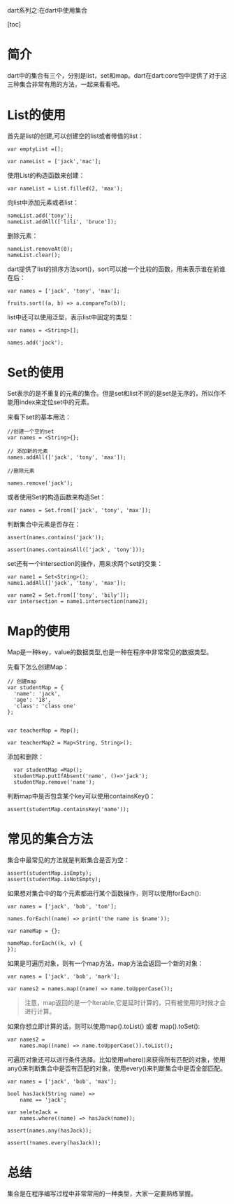 dart系列之:在dart中使用集合

[toc]

# 简介

dart中的集合有三个，分别是list，set和map。dart在dart:core包中提供了对于这三种集合非常有用的方法，一起来看看吧。

# List的使用

首先是list的创建,可以创建空的list或者带值的list：

```
var emptyList =[];

var nameList = ['jack','mac'];

```

使用List的构造函数来创建：

```
var nameList = List.filled(2, 'max');
```

向list中添加元素或者list：

```
nameList.add('tony');
nameList.addAll(['lili', 'bruce']);
```

删除元素：

```
nameList.removeAt(0);
nameList.clear();
```

dart提供了list的排序方法sort()，sort可以接一个比较的函数，用来表示谁在前谁在后：

```
var names = ['jack', 'tony', 'max'];

fruits.sort((a, b) => a.compareTo(b));
```

list中还可以使用泛型，表示list中固定的类型：

```
var names = <String>[];

names.add('jack');
```

# Set的使用

Set表示的是不重复的元素的集合。但是set和list不同的是set是无序的，所以你不能用index来定位set中的元素。

来看下set的基本用法：

```
//创建一个空的set
var names = <String>{};

// 添加新的元素
names.addAll(['jack', 'tony', 'max']);

//删除元素

names.remove('jack');
```

或者使用Set的构造函数来构造Set：

```
var names = Set.from(['jack', 'tony', 'max']);
```

判断集合中元素是否存在：

```
assert(names.contains('jack'));

assert(names.containsAll(['jack', 'tony']));
```

set还有一个intersection的操作，用来求两个set的交集：

```
var name1 = Set<String>();
name1.addAll(['jack', 'tony', 'max']);

var name2 = Set.from(['tony', 'bily']);
var intersection = name1.intersection(name2);
```

# Map的使用

Map是一种key，value的数据类型,也是一种在程序中非常常见的数据类型。

先看下怎么创建Map：

```
// 创建map
var studentMap = {
  'name': 'jack',
  'age': '18',
  'class': 'class one'
};


var teacherMap = Map();

var teacherMap2 = Map<String, String>();
```

添加和删除：

```
  var studentMap =Map();
  studentMap.putIfAbsent('name', ()=>'jack');
  studentMap.remove('name');
```

判断map中是否包含某个key可以使用containsKey()：

```
assert(studentMap.containsKey('name'));
```

# 常见的集合方法

集合中最常见的方法就是判断集合是否为空：

```
assert(studentMap.isEmpty);
assert(studentMap.isNotEmpty);
```

如果想对集合中的每个元素都进行某个函数操作，则可以使用forEach():

```
var names = ['jack', 'bob', 'tom'];

names.forEach((name) => print('the name is $name'));

var nameMap = {};

nameMap.forEach((k, v) {
});

```

如果是可遍历对象，则有一个map方法，map方法会返回一个新的对象：

```
var names = ['jack', 'bob', 'mark'];

var names2 = names.map((name) => name.toUpperCase());
```

> 注意，map返回的是一个Iterable,它是延时计算的，只有被使用的时候才会进行计算。

如果你想立即计算的话，则可以使用map().toList() 或者 map().toSet():

```
var names2 =
    names.map((name) => name.toUpperCase()).toList();
```

可遍历对象还可以进行条件选择。比如使用where()来获得所有匹配的对象，使用any()来判断集合中是否有匹配的对象，使用every()来判断集合中是否全部匹配。

```
var names = ['jack', 'bob', 'max'];

bool hasJack(String name) =>
    name == 'jack';

var seleteJack =
    names.where((name) => hasJack(name));

assert(names.any(hasJack));

assert(!names.every(hasJack));
```

# 总结

集合是在程序编写过程中非常常用的一种类型，大家一定要熟练掌握。














